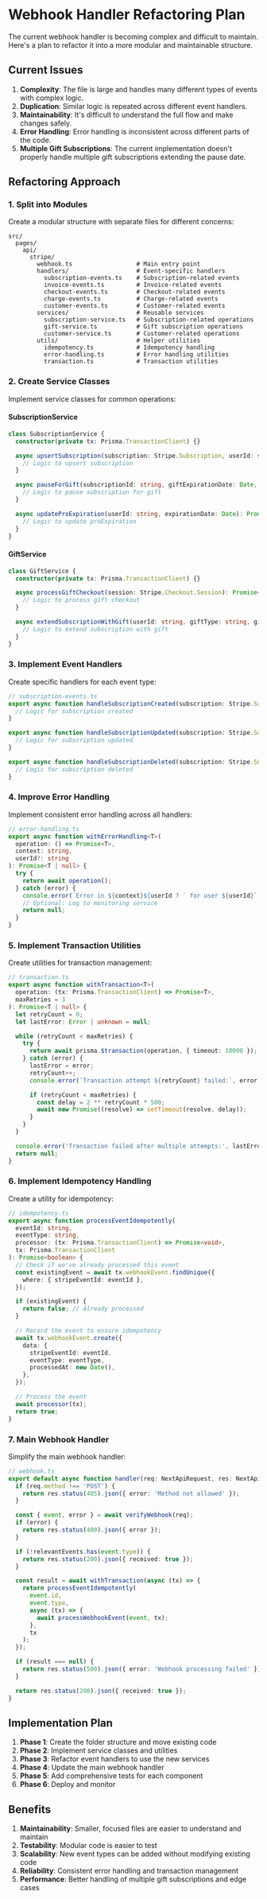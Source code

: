 # Webhook Handler Refactoring Plan

The current webhook handler is becoming complex and difficult to maintain. Here's a plan to refactor it into a more modular and maintainable structure.

## Current Issues

1. **Complexity**: The file is large and handles many different types of events with complex logic.
2. **Duplication**: Similar logic is repeated across different event handlers.
3. **Maintainability**: It's difficult to understand the full flow and make changes safely.
4. **Error Handling**: Error handling is inconsistent across different parts of the code.
5. **Multiple Gift Subscriptions**: The current implementation doesn't properly handle multiple gift subscriptions extending the pause date.

## Refactoring Approach

### 1. Split into Modules

Create a modular structure with separate files for different concerns:

```
src/
  pages/
    api/
      stripe/
        webhook.ts                  # Main entry point
        handlers/                   # Event-specific handlers
          subscription-events.ts    # Subscription-related events
          invoice-events.ts         # Invoice-related events
          checkout-events.ts        # Checkout-related events
          charge-events.ts          # Charge-related events
          customer-events.ts        # Customer-related events
        services/                   # Reusable services
          subscription-service.ts   # Subscription-related operations
          gift-service.ts           # Gift subscription operations
          customer-service.ts       # Customer-related operations
        utils/                      # Helper utilities
          idempotency.ts            # Idempotency handling
          error-handling.ts         # Error handling utilities
          transaction.ts            # Transaction utilities
```

### 2. Create Service Classes

Implement service classes for common operations:

#### SubscriptionService

```typescript
class SubscriptionService {
  constructor(private tx: Prisma.TransactionClient) {}

  async upsertSubscription(subscription: Stripe.Subscription, userId: string): Promise<void> {
    // Logic to upsert subscription
  }

  async pauseForGift(subscriptionId: string, giftExpirationDate: Date, metadata: Record<string, string | number | boolean | null>): Promise<void> {
    // Logic to pause subscription for gift
  }

  async updateProExpiration(userId: string, expirationDate: Date): Promise<void> {
    // Logic to update proExpiration
  }
}
```

#### GiftService

```typescript
class GiftService {
  constructor(private tx: Prisma.TransactionClient) {}

  async processGiftCheckout(session: Stripe.Checkout.Session): Promise<void> {
    // Logic to process gift checkout
  }

  async extendSubscriptionWithGift(userId: string, giftType: string, giftQuantity: number): Promise<Date> {
    // Logic to extend subscription with gift
  }
}
```

### 3. Implement Event Handlers

Create specific handlers for each event type:

```typescript
// subscription-events.ts
export async function handleSubscriptionCreated(subscription: Stripe.Subscription, tx: Prisma.TransactionClient): Promise<void> {
  // Logic for subscription created
}

export async function handleSubscriptionUpdated(subscription: Stripe.Subscription, tx: Prisma.TransactionClient): Promise<void> {
  // Logic for subscription updated
}

export async function handleSubscriptionDeleted(subscription: Stripe.Subscription, tx: Prisma.TransactionClient): Promise<void> {
  // Logic for subscription deleted
}
```

### 4. Improve Error Handling

Implement consistent error handling across all handlers:

```typescript
// error-handling.ts
export async function withErrorHandling<T>(
  operation: () => Promise<T>,
  context: string,
  userId?: string
): Promise<T | null> {
  try {
    return await operation();
  } catch (error) {
    console.error(`Error in ${context}${userId ? ` for user ${userId}` : ''}:`, error);
    // Optional: Log to monitoring service
    return null;
  }
}
```

### 5. Implement Transaction Utilities

Create utilities for transaction management:

```typescript
// transaction.ts
export async function withTransaction<T>(
  operation: (tx: Prisma.TransactionClient) => Promise<T>,
  maxRetries = 3
): Promise<T | null> {
  let retryCount = 0;
  let lastError: Error | unknown = null;

  while (retryCount < maxRetries) {
    try {
      return await prisma.$transaction(operation, { timeout: 10000 });
    } catch (error) {
      lastError = error;
      retryCount++;
      console.error(`Transaction attempt ${retryCount} failed:`, error);

      if (retryCount < maxRetries) {
        const delay = 2 ** retryCount * 500;
        await new Promise((resolve) => setTimeout(resolve, delay));
      }
    }
  }

  console.error('Transaction failed after multiple attempts:', lastError);
  return null;
}
```

### 6. Implement Idempotency Handling

Create a utility for idempotency:

```typescript
// idempotency.ts
export async function processEventIdempotently(
  eventId: string,
  eventType: string,
  processor: (tx: Prisma.TransactionClient) => Promise<void>,
  tx: Prisma.TransactionClient
): Promise<boolean> {
  // Check if we've already processed this event
  const existingEvent = await tx.webhookEvent.findUnique({
    where: { stripeEventId: eventId },
  });

  if (existingEvent) {
    return false; // Already processed
  }

  // Record the event to ensure idempotency
  await tx.webhookEvent.create({
    data: {
      stripeEventId: eventId,
      eventType: eventType,
      processedAt: new Date(),
    },
  });

  // Process the event
  await processor(tx);
  return true;
}
```

### 7. Main Webhook Handler

Simplify the main webhook handler:

```typescript
// webhook.ts
export default async function handler(req: NextApiRequest, res: NextApiResponse) {
  if (req.method !== 'POST') {
    return res.status(405).json({ error: 'Method not allowed' });
  }

  const { event, error } = await verifyWebhook(req);
  if (error) {
    return res.status(400).json({ error });
  }

  if (!relevantEvents.has(event.type)) {
    return res.status(200).json({ received: true });
  }

  const result = await withTransaction(async (tx) => {
    return processEventIdempotently(
      event.id,
      event.type,
      async (tx) => {
        await processWebhookEvent(event, tx);
      },
      tx
    );
  });

  if (result === null) {
    return res.status(500).json({ error: 'Webhook processing failed' });
  }

  return res.status(200).json({ received: true });
}
```

## Implementation Plan

1. **Phase 1**: Create the folder structure and move existing code
2. **Phase 2**: Implement service classes and utilities
3. **Phase 3**: Refactor event handlers to use the new services
4. **Phase 4**: Update the main webhook handler
5. **Phase 5**: Add comprehensive tests for each component
6. **Phase 6**: Deploy and monitor

## Benefits

1. **Maintainability**: Smaller, focused files are easier to understand and maintain
2. **Testability**: Modular code is easier to test
3. **Scalability**: New event types can be added without modifying existing code
4. **Reliability**: Consistent error handling and transaction management
5. **Performance**: Better handling of multiple gift subscriptions and edge cases
